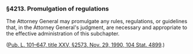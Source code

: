 ### §4213. Promulgation of regulations ###

The Attorney General may promulgate any rules, regulations, or guidelines that, in the Attorney General's judgment, are necessary and appropriate to the effective administration of this subchapter.

([Pub. L. 101–647, title XXV, §2573, Nov. 29, 1990, 104 Stat. 4899](/statviewer.htm?volume=104&page=4899).)